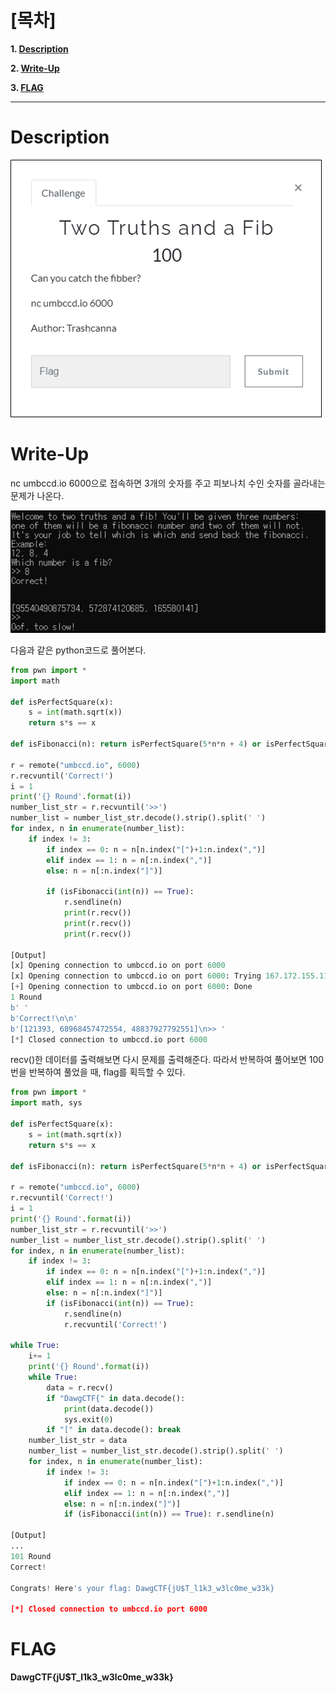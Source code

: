 # [목차]
**1. [Description](#Description)**

**2. [Write-Up](#Write-Up)**

**3. [FLAG](#FLAG)**


***


# **Description**

![](images/2022-05-18-20-29-14.png)


# **Write-Up**

nc umbccd.io 6000으로 접속하면 3개의 숫자를 주고 피보나치 수인 숫자를 골라내는 문제가 나온다.

![](images/2022-05-18-20-29-21.png)

다음과 같은 python코드로 풀어본다.

```py
from pwn import *
import math

def isPerfectSquare(x):
    s = int(math.sqrt(x))
    return s*s == x

def isFibonacci(n): return isPerfectSquare(5*n*n + 4) or isPerfectSquare(5*n*n - 4)

r = remote("umbccd.io", 6000)
r.recvuntil('Correct!')
i = 1
print('{} Round'.format(i))
number_list_str = r.recvuntil('>>')
number_list = number_list_str.decode().strip().split(' ')
for index, n in enumerate(number_list):
    if index != 3:
        if index == 0: n = n[n.index("[")+1:n.index(",")]
        elif index == 1: n = n[:n.index(",")]
        else: n = n[:n.index("]")]

        if (isFibonacci(int(n)) == True):
            r.sendline(n)
            print(r.recv())
            print(r.recv())
            print(r.recv())

[Output]
[x] Opening connection to umbccd.io on port 6000
[x] Opening connection to umbccd.io on port 6000: Trying 167.172.155.117
[+] Opening connection to umbccd.io on port 6000: Done
1 Round
b' '
b'Correct!\n\n'
b'[121393, 68968457472554, 48837927792551]\n>> '
[*] Closed connection to umbccd.io port 6000
```

recv()한 데이터를 출력해보면 다시 문제를 출력해준다. 따라서 반복하여 풀어보면 100번을 반복하여 풀었을 때, flag를 획득할 수 있다.

```py
from pwn import *
import math, sys

def isPerfectSquare(x):
    s = int(math.sqrt(x))
    return s*s == x

def isFibonacci(n): return isPerfectSquare(5*n*n + 4) or isPerfectSquare(5*n*n - 4)

r = remote("umbccd.io", 6000)
r.recvuntil('Correct!')
i = 1
print('{} Round'.format(i))
number_list_str = r.recvuntil('>>')
number_list = number_list_str.decode().strip().split(' ')
for index, n in enumerate(number_list):
    if index != 3:
        if index == 0: n = n[n.index("[")+1:n.index(",")]
        elif index == 1: n = n[:n.index(",")]
        else: n = n[:n.index("]")]
        if (isFibonacci(int(n)) == True):
            r.sendline(n)
            r.recvuntil('Correct!')

while True:
    i+= 1
    print('{} Round'.format(i))
    while True:
        data = r.recv()
        if "DawgCTF{" in data.decode():
            print(data.decode())
            sys.exit(0)
        if "[" in data.decode(): break
    number_list_str = data
    number_list = number_list_str.decode().strip().split(' ')
    for index, n in enumerate(number_list):
        if index != 3:
            if index == 0: n = n[n.index("[")+1:n.index(",")]
            elif index == 1: n = n[:n.index(",")]
            else: n = n[:n.index("]")]
            if (isFibonacci(int(n)) == True): r.sendline(n)

[Output]
...
101 Round
Correct!

Congrats! Here's your flag: DawgCTF{jU$T_l1k3_w3lc0me_w33k}

[*] Closed connection to umbccd.io port 6000
```


# **FLAG**

**DawgCTF{jU$T_l1k3_w3lc0me_w33k}**